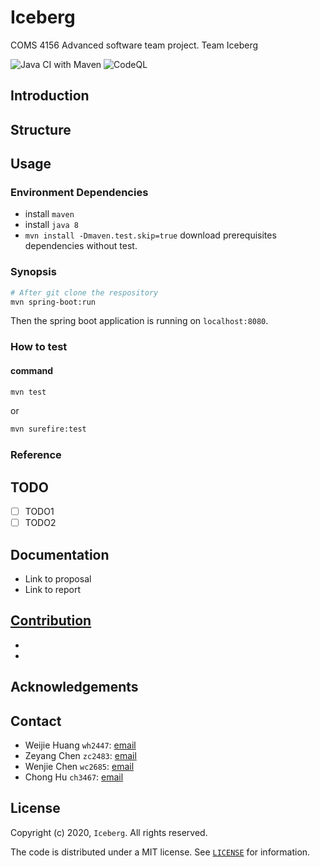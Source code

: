 # Iceberg
COMS 4156 Advanced software team project. Team Iceberg

![Java CI with Maven](https://github.com/JackSnowWolf/Iceberg/workflows/Java%20CI%20with%20Maven/badge.svg)
![CodeQL](https://github.com/JackSnowWolf/Iceberg/workflows/CodeQL/badge.svg)

## Introduction

## Structure

## Usage

### Environment Dependencies

- install `maven`
- install `java 8`
- `mvn install -Dmaven.test.skip=true` download prerequisites dependencies
without test.

### Synopsis

```bash
# After git clone the respository
mvn spring-boot:run
```

Then the spring boot application is running on `localhost:8080`.

### How to test

#### command
```bash
mvn test
```

or

```bash
mvn surefire:test
```

### Reference

## TODO
- [ ] TODO1
- [ ] TODO2

## Documentation

- Link to proposal
- Link to report

## [Contribution](CONTRIBUTING.md)

- 
- 

## Acknowledgements

## Contact


- Weijie Huang `wh2447`: [email](mailto:wh2447@columbia.edu.com)
- Zeyang Chen `zc2483`: [email](mailto:zc2483@columbia.edu.com)
- Wenjie Chen `wc2685`: [email](mailto:wc2685@columbia.edu.com)
- Chong Hu `ch3467`: [email](mailto:ch3467@columbia.edu.com)

## License

Copyright (c) 2020, `Iceberg`. All rights reserved.

The code is distributed under a MIT license. See [`LICENSE`](LICENSE) for information.

